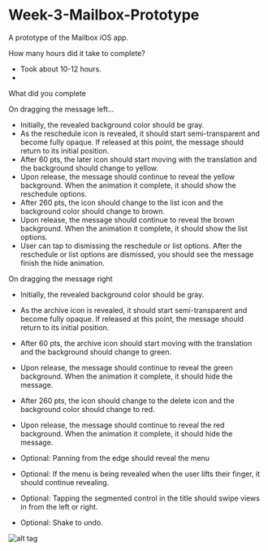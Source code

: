 Week-3-Mailbox-Prototype
============

A prototype of the Mailbox iOS app.

How many hours did it take to complete?
- Took about 10-12 hours.
- 
What did you complete

On dragging the message left...
- Initially, the revealed background color should be gray.
- As the reschedule icon is revealed, it should start semi-transparent and become fully opaque. If released at this point, the message should return to its initial position.
- After 60 pts, the later icon should start moving with the translation and the background should change to yellow.
- Upon release, the message should continue to reveal the yellow background. When the animation it complete, it should show the reschedule options.
- After 260 pts, the icon should change to the list icon and the background color should change to brown.
- Upon release, the message should continue to reveal the brown background. When the animation it complete, it should show the list options.
- User can tap to dismissing the reschedule or list options. After the reschedule or list options are dismissed, you should see the message finish the hide animation.

On dragging the message right
- Initially, the revealed background color should be gray.
- As the archive icon is revealed, it should start semi-transparent and become fully opaque. If released at this point, the message should return to its initial position.
- After 60 pts, the archive icon should start moving with the translation and the background should change to green.
- Upon release, the message should continue to reveal the green background. When the animation it complete, it should hide the message.
- After 260 pts, the icon should change to the delete icon and the background color should change to red.
- Upon release, the message should continue to reveal the red background. When the animation it complete, it should hide the message.

- Optional: Panning from the edge should reveal the menu
- Optional: If the menu is being revealed when the user lifts their finger, it should continue revealing.
- Optional: Tapping the segmented control in the title should swipe views in from the left or right.
- Optional: Shake to undo.

![alt tag](https://github.com/anujverma/Week-3-Mailbox/blob/master/Week-3-Mailbox.gif)
